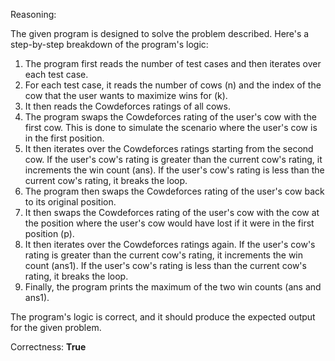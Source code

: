 Reasoning:

The given program is designed to solve the problem described. Here's a step-by-step breakdown of the program's logic:

1. The program first reads the number of test cases and then iterates over each test case.
2. For each test case, it reads the number of cows (n) and the index of the cow that the user wants to maximize wins for (k).
3. It then reads the Cowdeforces ratings of all cows.
4. The program swaps the Cowdeforces rating of the user's cow with the first cow. This is done to simulate the scenario where the user's cow is in the first position.
5. It then iterates over the Cowdeforces ratings starting from the second cow. If the user's cow's rating is greater than the current cow's rating, it increments the win count (ans). If the user's cow's rating is less than the current cow's rating, it breaks the loop.
6. The program then swaps the Cowdeforces rating of the user's cow back to its original position.
7. It then swaps the Cowdeforces rating of the user's cow with the cow at the position where the user's cow would have lost if it were in the first position (p).
8. It then iterates over the Cowdeforces ratings again. If the user's cow's rating is greater than the current cow's rating, it increments the win count (ans1). If the user's cow's rating is less than the current cow's rating, it breaks the loop.
9. Finally, the program prints the maximum of the two win counts (ans and ans1).

The program's logic is correct, and it should produce the expected output for the given problem.

Correctness: **True**